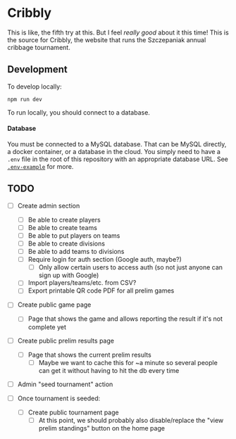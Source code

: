 # Cribbly

This is like, the fifth try at this. But I feel _really good_ about it this time! This is the source for Cribbly, the website that runs the Szczepaniak annual cribbage tournament.

## Development

To develop locally:

```
npm run dev
```

To run locally, you should connect to a database.

#### Database

You must be connected to a MySQL database. That can be MySQL directly, a docker container, or a database in the cloud. You simply need to have a `.env` file in the root of this repository with an appropriate database URL. See [`.env-example`](.env-example) for more.

## TODO

- [ ] Create admin section
  - [ ] Be able to create players
  - [ ] Be able to create teams
  - [ ] Be able to put players on teams
  - [ ] Be able to create divisions
  - [ ] Be able to add teams to divisions
  - [ ] Require login for auth section (Google auth, maybe?)
    - [ ] Only allow certain users to access auth (so not just anyone can sign up with Google)
  - [ ] Import players/teams/etc. from CSV?
  - [ ] Export printable QR code PDF for all prelim games

- [ ] Create public game page
  - [ ] Page that shows the game and allows reporting the result if it's not complete yet

- [ ] Create public prelim results page
  - [ ] Page that shows the current prelim results
    - [ ] Maybe we want to cache this for ~a minute so several people can get it without having to hit the db every time

- [ ] Admin "seed tournament" action

- [ ] Once tournament is seeded:
  - [ ] Create public tournament page
    - [ ] At this point, we should probably also disable/replace the "view prelim standings" button on the home page